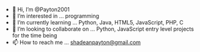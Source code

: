 - 👋 Hi, I’m @Payton2001
- 👀 I’m interested in ... programming
- 🌱 I’m currently learning ... Python, Java, HTML5, JavaScript, PHP, C
- 💞️ I’m looking to collaborate on ... Python, JavaScript entry level projects for the time being
- 📫 How to reach me ... shadeanpayton@gmail.com

<!---
Payton2001/Payton2001 is a ✨ special ✨ repository because its `README.md` (this file) appears on your GitHub profile.
You can click the Preview link to take a look at your changes.
--->
